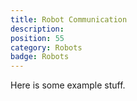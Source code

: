```yaml
---
title: Robot Communication
description: 
position: 55
category: Robots
badge: Robots
---
```


Here is some example stuff.